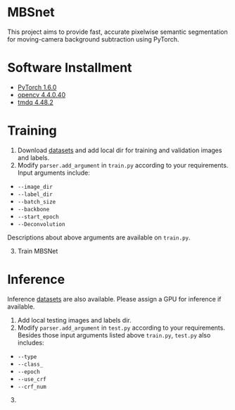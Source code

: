 # MBSnet
This project aims to provide fast, accurate pixelwise semantic segmentation for moving-camera background subtraction using PyTorch.

# Software Installment
* [PyTorch 1.6.0](https://pytorch.org/)
* [opencv 4.4.0.40](https://pypi.org/project/opencv-python/)
* [tmdq 4.48.2](https://pypi.org/project/tqdm/)

# Training
1. Download [datasets](https://github.com/OSUPCVLab/Ford2020/tree/master/Moving-Camera%20Background%20Subtraction%20Network%20for%20Autonomous%20Driving/Dataset) and add local dir for training and validation images and labels.
2. Modify `parser.add_argument` in `train.py` according to your requirements. Input arguments include:
* `--image_dir`
* `--label_dir`
* `--batch_size`
* `--backbone`
* `--start_epoch`
* `--Deconvolution`

Descriptions about above arguments are available on `train.py`.

3. Train MBSNet

# Inference
Inference [datasets](https://github.com/OSUPCVLab/Ford2020/tree/master/Moving-Camera%20Background%20Subtraction%20Network%20for%20Autonomous%20Driving/Dataset) are also available. Please assign a GPU for inference if available. 
1. Add local testing images and labels dir.
2. Modify `parser.add_argument` in `test.py` according to your requirements. Besides those input arguments listed above `train.py`, `test.py` also includes:
* `--type`
* `--class_`
* `--epoch`
* `--use_crf`
* `--crf_num`

3. 
